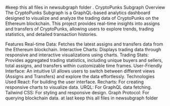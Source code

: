 #keep this all files in newsubgraph folder .
CryptoPunks Subgraph
Overview
The CryptoPunks Subgraph is a GraphQL-based analytics dashboard designed to visualize and analyze the trading data of CryptoPunks on the Ethereum blockchain. This project provides real-time insights into assigns and transfers of CryptoPunks, allowing users to explore trends, trading statistics, and detailed transaction histories.

Features
Real-time Data: Fetches the latest assigns and transfers data from the Ethereum blockchain.
Interactive Charts: Displays trading data through responsive and interactive visualizations using charts.
Trading Stats: Provides aggregated trading statistics, including unique buyers and sellers, total assigns, and transfers within customizable time frames.
User-Friendly Interface: An intuitive UI allows users to switch between different views (Assigns and Transfers) and explore the data effortlessly.
Technologies Used
React: For building the user interface.
Recharts: For creating responsive charts to visualize data.
URQL: For GraphQL data fetching.
Tailwind CSS: For styling and responsive design.
Graph Protocol: For querying blockchain data.
at last keep this all files in newsubgraph folder

